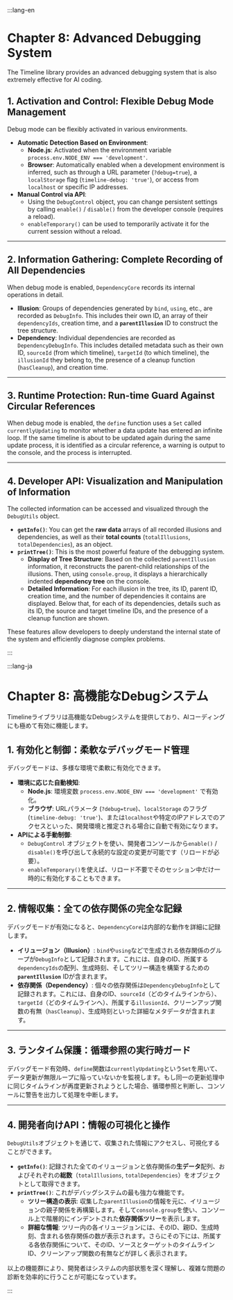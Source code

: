 :::lang-en

# Chapter 8: Advanced Debugging System

The Timeline library provides an advanced debugging system that is also extremely effective for AI coding.

## 1. Activation and Control: Flexible Debug Mode Management

Debug mode can be flexibly activated in various environments.

* **Automatic Detection Based on Environment**:
    * **Node.js**: Activated when the environment variable `process.env.NODE_ENV === 'development'`.
    * **Browser**: Automatically enabled when a development environment is inferred, such as through a URL parameter (`?debug=true`), a `localStorage` flag (`timeline-debug: 'true'`), or access from `localhost` or specific IP addresses.
* **Manual Control via API**:
    * Using the `DebugControl` object, you can change persistent settings by calling `enable()` / `disable()` from the developer console (requires a reload).
    * `enableTemporary()` can be used to temporarily activate it for the current session without a reload.

---

## 2. Information Gathering: Complete Recording of All Dependencies

When debug mode is enabled, `DependencyCore` records its internal operations in detail.

* **Illusion**: Groups of dependencies generated by `bind`, `using`, etc., are recorded as `DebugInfo`. This includes their own ID, an array of their `dependencyIds`, creation time, and a **`parentIllusion`** ID to construct the tree structure.
* **Dependency**: Individual dependencies are recorded as `DependencyDebugInfo`. This includes detailed metadata such as their own ID, `sourceId` (from which timeline), `targetId` (to which timeline), the `illusionId` they belong to, the presence of a cleanup function (`hasCleanup`), and creation time.

---

## 3. Runtime Protection: Run-time Guard Against Circular References

When debug mode is enabled, the `define` function uses a `Set` called `currentlyUpdating` to monitor whether a data update has entered an infinite loop. If the same timeline is about to be updated again during the same update process, it is identified as a circular reference, a warning is output to the console, and the process is interrupted.

---

## 4. Developer API: Visualization and Manipulation of Information

The collected information can be accessed and visualized through the `DebugUtils` object.

* **`getInfo()`**: You can get the **raw data** arrays of all recorded illusions and dependencies, as well as their **total counts** (`totalIllusions`, `totalDependencies`), as an object.
* **`printTree()`**: This is the most powerful feature of the debugging system.
    * **Display of Tree Structure**: Based on the collected `parentIllusion` information, it reconstructs the parent-child relationships of the illusions. Then, using `console.group`, it displays a hierarchically indented **dependency tree** on the console.
    * **Detailed Information**: For each illusion in the tree, its ID, parent ID, creation time, and the number of dependencies it contains are displayed. Below that, for each of its dependencies, details such as its ID, the source and target timeline IDs, and the presence of a cleanup function are shown.

These features allow developers to deeply understand the internal state of the system and efficiently diagnose complex problems.

:::

:::lang-ja

# Chapter 8: 高機能なDebugシステム

Timelineライブラリは高機能なDebugシステムを提供しており、AIコーディングにも極めて有効に機能します。

## 1. 有効化と制御：柔軟なデバッグモード管理

デバッグモードは、多様な環境で柔軟に有効化できます。

* **環境に応じた自動検知**:
    * **Node.js**: 環境変数 `process.env.NODE_ENV === 'development'` で有効化。
    * **ブラウザ**: URLパラメータ (`?debug=true`)、`localStorage` のフラグ (`timeline-debug: 'true'`)、または`localhost`や特定のIPアドレスでのアクセスといった、開発環境と推定される場合に自動で有効になります。
* **APIによる手動制御**:
    * `DebugControl` オブジェクトを使い、開発者コンソールから`enable()` / `disable()`を呼び出して永続的な設定の変更が可能です（リロードが必要）。
    * `enableTemporary()`を使えば、リロード不要でそのセッション中だけ一時的に有効化することもできます。

---

## 2. 情報収集：全ての依存関係の完全な記録

デバッグモードが有効になると、`DependencyCore`は内部的な動作を詳細に記録します。

* **イリュージョン（Illusion）**: `bind`や`using`などで生成される依存関係のグループが`DebugInfo`として記録されます。これには、自身のID、所属する`dependencyIds`の配列、生成時刻、そしてツリー構造を構築するための **`parentIllusion`** IDが含まれます。
* **依存関係（Dependency）**: 個々の依存関係は`DependencyDebugInfo`として記録されます。これには、自身のID、`sourceId`（どのタイムラインから）、`targetId`（どのタイムラインへ）、所属する`illusionId`、クリーンアップ関数の有無（`hasCleanup`）、生成時刻といった詳細なメタデータが含まれます。

---

## 3. ランタイム保護：循環参照の実行時ガード

デバッグモード有効時、`define`関数は`currentlyUpdating`という`Set`を用いて、データ更新が無限ループに陥っていないかを監視します。もし同一の更新処理中に同じタイムラインが再度更新されようとした場合、循環参照と判断し、コンソールに警告を出力して処理を中断します。

---

## 4. 開発者向けAPI：情報の可視化と操作

`DebugUtils`オブジェクトを通じて、収集された情報にアクセスし、可視化することができます。

* **`getInfo()`**: 記録された全てのイリュージョンと依存関係の**生データ**配列、およびそれぞれの**総数**（`totalIllusions`, `totalDependencies`）をオブジェクトとして取得できます。
* **`printTree()`**: これがデバッグシステムの最も強力な機能です。
    * **ツリー構造の表示**: 収集した`parentIllusion`の情報を元に、イリュージョンの親子関係を再構築します。そして`console.group`を使い、コンソール上で階層的にインデントされた**依存関係ツリー**を表示します。
    * **詳細な情報**: ツリー内の各イリュージョンには、そのID、親ID、生成時刻、含まれる依存関係の数が表示されます。さらにその下には、所属する各依存関係について、そのID、ソースとターゲットのタイムラインID、クリーンアップ関数の有無などが詳しく表示されます。

以上の機能群により、開発者はシステムの内部状態を深く理解し、複雑な問題の診断を効率的に行うことが可能になっています。

:::